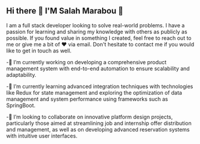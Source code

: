 ## Hi there 👋 I'M Salah Marabou 👋

I am a full stack developer looking to solve real-world problems. I have a passion for learning and sharing my knowledge with others as publicly as possible.
If you found value in something I created, feel free to reach out to me  or give me a bit of ♥ via email. Don't hesitate to contact me if you would like to get in touch as well.

-🔭 I’m currently working on developing a comprehensive product management system with end-to-end automation to ensure scalability and adaptability.

-🌱 I’m currently learning advanced integration techniques with technologies like Redux for state management and exploring the optimization of data management and system performance using frameworks such as SpringBoot.

-👯 I’m looking to collaborate on innovative platform design projects, particularly those aimed at streamlining job and internship offer distribution and management, as well as on developing advanced reservation systems with intuitive user interfaces.


